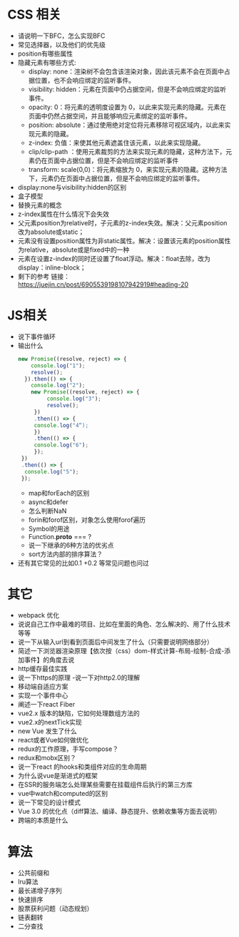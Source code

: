 # CSS 相关

*  请说明一下BFC，怎么实现BFC
* 常见选择器，以及他们的优先级
* position有哪些属性
* 隐藏元素有哪些方式:
  * display: none：渲染树不会包含该渲染对象，因此该元素不会在页面中占据位置，也不会响应绑定的监听事件。
  * visibility: hidden：元素在页面中仍占据空间，但是不会响应绑定的监听事件。
  * opacity: 0：将元素的透明度设置为 0，以此来实现元素的隐藏。元素在页面中仍然占据空间，并且能够响应元素绑定的监听事件。
  * position: absolute：通过使用绝对定位将元素移除可视区域内，以此来实现元素的隐藏。
  * z-index: 负值：来使其他元素遮盖住该元素，以此来实现隐藏。
  * clip/clip-path ：使用元素裁剪的方法来实现元素的隐藏，这种方法下，元素仍在页面中占据位置，但是不会响应绑定的监听事件
  * transform: scale(0,0)：将元素缩放为 0，来实现元素的隐藏。这种方法下，元素仍在页面中占据位置，但是不会响应绑定的监听事件。
* display:none与visibility:hidden的区别
* 盒子模型
* 替换元素的概念
* z-index属性在什么情况下会失效
 * 父元素position为relative时，子元素的z-index失效。解决：父元素position改为absolute或static；
 * 元素没有设置position属性为非static属性。解决：设置该元素的position属性为relative，absolute或是fixed中的一种
 * 元素在设置z-index的同时还设置了float浮动。解决：float去除，改为display：inline-block；
* 剩下的参考 链接： https://juejin.cn/post/6905539198107942919#heading-20

# JS相关
- 说下事件循环
- 输出什么 
  ```javascript
  new Promise((resolve, reject) => {
      console.log("1");
      resolve();
    }).then(() => {
      console.log("2");
      new Promise((resolve, reject) => {
           console.log("3");
           resolve();
       })
       .then(() => {
       console.log("4“);
       })
       .then(() => {
       console.log("6");
       });
   })
   .then(() => {
    console.log("5");
   });

  ```
  - map和forEach的区别
  - async和defer
  - 怎么判断NaN 
  -   forin和forof区别，对象怎么使用forof遍历
  -   Symbol的用途
   - Function.__proto__ === ?
  - 说一下继承的6种方法的优劣点
   -  sort方法内部的排序算法？
- 还有其它常见的比如0.1 +0.2 等常见问题也问过

    
# 其它
- webpack 优化
- 说说自己工作中最难的项目、比如在里面的角色、怎么解决的、用了什么技术等等
- 说一下从输入url到看到页面后中间发生了什么（只需要说明网络部分）
-  简述一下浏览器渲染原理【依次按（css）dom-样式计算-布局-绘制-合成-添加事件】的角度去说
 - http缓存最佳实践
- 说一下https的原理
  -说一下对http2.0的理解
- 移动端自适应方案
- 实现一个事件中心
- 阐述一下react Fiber
- vue2.x 版本的缺陷，它如何处理数组方法的
- vue2.x的nextTick实现
- new Vue 发生了什么
- react或者Vue如何做优化
- redux的工作原理，手写compose？
- redux和mobx区别？
- 说一下react 的hooks和类组件对应的生命周期
- 为什么说vue是渐进式的框架
- 在SSR的服务端怎么处理某些需要在挂载组件后执行的第三方库
- vue中watch和computed的区别
- 说一下常见的设计模式
- Vue 3.0 的优化点（diff算法、编译、静态提升、依赖收集等方面去说明）
- 跨端的本质是什么

# 算法
- 公共前缀和
- lru算法
- 最长递增子序列
- 快速排序
- 股票获利问题（动态规划）
- 链表翻转
- 二分查找